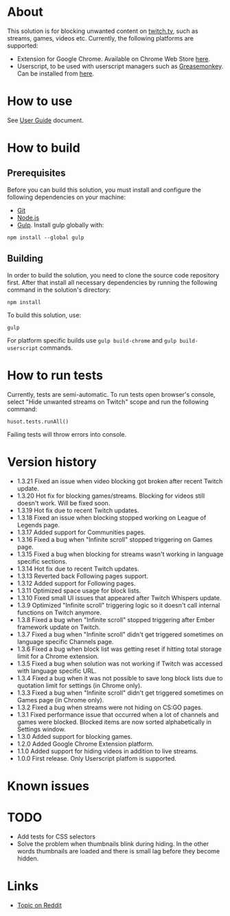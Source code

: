 # About
This solution is for blocking unwanted content on [twitch.tv](http://www.twitch.tv/), such as streams, games, videos etc. Currently, the following platforms are supported:
- Extension for Google Chrome. Available on Chrome Web Store [here](https://chrome.google.com/webstore/detail/hide-unwanted-streams-on/kpgfplcjhleaadnmjmkjddcmekdhdiia).
- Userscript, to be used with userscript managers such as [Greasemonkey](https://addons.mozilla.org/en-US/firefox/addon/greasemonkey/). Can be installed from [here](https://openuserjs.org/scripts/LinogeFly/Hide_unwanted_streams_on_Twitch).

# How to use
See [User Guide](https://github.com/LinogeFly/hide-unwanted-streams-on-twitch/tree/master/docs/user-guide.md) document.

# How to build
## Prerequisites
Before you can build this solution, you must install and configure the following dependencies on your machine:
- [Git](http://git-scm.com/)
- [Node.js](http://nodejs.org/)
- [Gulp](http://gulpjs.com/). Install gulp globally with:
```
npm install --global gulp
```

## Building
In order to build the solution, you need to clone the source code repository first. After that install all necessary dependencies by running the following command in the solution's directory:
```
npm install
```
To build this solution, use:
```
gulp
```
For platform specific builds use `gulp build-chrome` and `gulp build-userscript` commands.

# How to run tests
Currently, tests are semi-automatic. To run tests open browser's console, select "Hide unwanted streams on Twitch" scope and run the following command:
```
husot.tests.runAll()
```
Failing tests will throw errors into console.

# Version history
- 1.3.21 Fixed an issue when video blocking got broken after recent Twitch update.
- 1.3.20 Hot fix for blocking games/streams. Blocking for videos still doesn't work. Will be fixed soon.
- 1.3.19 Hot fix due to recent Twitch updates.
- 1.3.18 Fixed an issue when blocking stopped working on League of Legends page.
- 1.3.17 Added support for Communities pages.
- 1.3.16 Fixed a bug when "Infinite scroll" stopped triggering on Games page.
- 1.3.15 Fixed a bug when blocking for streams wasn't working in language specific sections.
- 1.3.14 Hot fix due to recent Twitch updates.
- 1.3.13 Reverted back Following pages support.
- 1.3.12 Added support for Following pages.
- 1.3.11 Optimized space usage for block lists.
- 1.3.10 Fixed small UI issues that appeared after Twitch Whispers update.
- 1.3.9 Optimized "Infinite scroll" triggering logic so it doesn't call internal functions on Twitch anymore.
- 1.3.8 Fixed a bug when "Infinite scroll" stopped triggering after Ember framework update on Twitch.
- 1.3.7 Fixed a bug when "Infinite scroll" didn't get triggered sometimes on language specific Channels page.
- 1.3.6 Fixed a bug when block list was getting reset if hitting total storage limit for a Chrome extension.
- 1.3.5 Fixed a bug when solution was not working if Twitch was accessed with language specific URL.
- 1.3.4 Fixed a bug when it was not possible to save long block lists due to quotation limit for settings (in Chrome only).
- 1.3.3 Fixed a bug when "Infinite scroll" didn't get triggered sometimes on Games page (in Chrome only).
- 1.3.2 Fixed a bug when streams were not hiding on CS:GO pages.
- 1.3.1 Fixed performance issue that occurred when a lot of channels and games were blocked. Blocked items are now sorted alphabetically in Settings window.
- 1.3.0 Added support for blocking games.
- 1.2.0 Added Google Chrome Extension platform.
- 1.1.0 Added support for hiding videos in addition to live streams.
- 1.0.0 First release. Only Userscript platfom is supported.

# Known issues

# TODO
- Add tests for CSS selectors
- Solve the problem when thumbnails blink during hiding. In the other words thumbnails are loaded and there is small lag before they become hidden.

# Links
- [Topic on Reddit](http://www.reddit.com/r/Twitch/comments/2segt6/hiding_unwanted_streams_on_twitch/)

